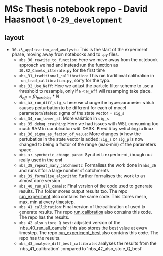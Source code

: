 # MSc Thesis notebook repo - David Haasnoot \  `0-29_development`

## layout

- `30-43_application_and_analysis`: This is the start of the experiment phase, moving away from notebooks and to `.py` files.
    - `nbs_30_rewrite_to_function`: Here we move away from the notebook approach we had and instead run the function as `30.82_Camels_itterate.py` for the first time
    - `nbs_31_traditional_callibration`: This run traditional calibration in `run_trad_callibration.py`, sorry for the typo. 
    - `nbs_32_Use_Neff`: Here we adjust the particle filter scheme to use a threshold to resample, only if `N` < `N_eff` will resampling take place. $N_{eff} = fn_{particles} * N$ 
    - `nbs_33_run_diff_sig_s`: here we change the hyperparameter which causes perturbation to be different for each of model parameters/states: sigma of the state vector = `sig_s`
    - `nbs_34_run_lower_sf`: More variation in `sig_s`
    - `nbs_35_debug_crashing`: Here we had issues with WSL consuming too much RAM in combination with DASK. Fixed it by switching to linux
    - `nbs_36_sigma_as_factor_of_value`: More changes to how the pertubation in the state vector is added: `sig_s` or `sig_p` is now changed to being a factor of the range (max-min) of the parameters space.
    - `nbs_37_synthetic_change_param`: Synthetic experiment, though not really used in the end
    - `nbs_38_repeat_many_catchments`: Formalises the work done in `nbs_36` and runs it for a large number of catchments
    - `nbs_39_formalise_algorithm`: Further formalises the work to an almost done version
    - `nbs_40_run_all_camels`: Final version of the code used to generate results. This folder stores output results too. The repo [run_experiment](https://github.com/Daafip/run_experiment) also contains the same code. This stores mean, max, min at every timestep. 
    - `nbs_41_callibration`: Final version of the calibration of used to generate results. The repo [run_calibration](https://github.com/Daafip/run_calibration) also contains this code. The repo has the results. 
    - `nbs_42_also_store_Q_best`: adjusted version of the 'nbs_40_run_all_camels': this also stores the best value at every timestep. The repo [run_experiment_best](https://github.com/Daafip/run_experiment_best) also contains this code. The repo has the results. 
    - `nbs_43_analyse_diff_best_callibrate`: analyses the results from the 'nbs_41_callibration' compared to 'nbs_42_also_store_Q_best'